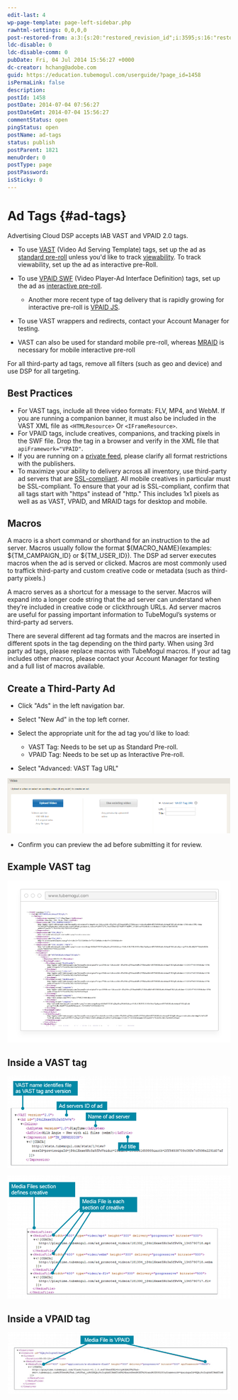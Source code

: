 ```yaml
---
edit-last: 4
wp-page-template: page-left-sidebar.php
rawhtml-settings: 0,0,0,0
post-restored-from: a:3:{s:20:"restored_revision_id";i:3595;s:16:"restored_by_user";i:4;s:13:"restored_time";i:1429839173;}
ldc-disable: 0
ldc-disable-comm: 0
pubDate: Fri, 04 Jul 2014 15:56:27 +0000
dc-creator: hchang@adobe.com
guid: https://education.tubemogul.com/userguide/?page_id=1458
isPermaLink: false
description: 
postId: 1458
postDate: 2014-07-04 07:56:27
postDateGmt: 2014-07-04 15:56:27
commentStatus: open
pingStatus: open
postName: ad-tags
status: publish
postParent: 1821
menuOrder: 0
postType: page
postPassword: 
isSticky: 0
---
```


# Ad Tags {#ad-tags}

Advertising Cloud DSP accepts IAB VAST and VPAID 2.0 tags.

* To use [VAST](https://www.iab.com/news/whats-vast-understanding-iab-digital-video-suite) (Video Ad Serving Template) tags, set up the ad as [standard pre-roll](../../../../dsp/planning/ad-formats/in-stream/standard-pre-roll.md) unless you'd like to track [viewability](../../../../dsp/measurement/viewability.md). To track viewability, set up the ad as interactive pre-Roll.

* To use [VPAID SWF](https://www.iab.com/guidelines/digital-video-player-ad-interface-definition-vpaid-2-0/) (Video Player-Ad Interface Definition) tags, set up the ad as [interactive pre-roll](../../../../dsp/planning/ad-formats/in-stream/interactive-pre-roll.md).

    * Another more recent type of tag delivery that is rapidly growing for interactive pre-roll is [VPAID JS](ad-tags/vpaid-js.md).

* To use VAST wrappers and redirects, contact your Account Manager for testing.
* VAST can also be used for standard mobile pre-roll, whereas [MRAID](https://www.iab.com/guidelines/mobile-rich-media-ad-interface-definitions-mraid/) is necessary for mobile interactive pre-roll

For all third-party ad tags, remove all filters (such as geo and device) and use DSP for all targeting.

## Best Practices

* For VAST tags, include all three video formats:  FLV, MP4, and WebM.  If you are running a companion banner, it must also be included in the VAST XML file as `<HTMLResource>` Or `<IFrameResource>`.
* For VPAID tags, include creatives, companions, and tracking pixels in the SWF file. Drop the tag in a browser and verify in the XML file that `apiFramework="VPAID"`.
* If you are running on a [private feed](../../../../dsp/planning/private-inventory.md), please clarify all format restrictions with the publishers.
* To maximize your ability to delivery across all inventory, use third-party ad servers that are [SSL-compliant](http://support.google.com/adxbuyer/bin/answer.py?hl=en&answer=3016708). All mobile creatives in particular must be SSL-compliant. To ensure that your ad is SSL-compliant, confirm that all tags start with "https" instead of "http." This includes 1x1 pixels as well as as VAST, VPAID, and MRAID tags for desktop and mobile.

## Macros

A macro is a short command or shorthand for an instruction to the ad server. Macros usually follow the format ${MACRO_NAME}(examples: ${TM_CAMPAIGN_ID} or ${TM_USER_ID}). The DSP ad server executes macros when the ad is served or clicked. Macros are most commonly used to traffick third-party and custom creative code or metadata (such as third-party pixels.)

A macro serves as a shortcut for a message to the server. Macros will expand into a longer code string that the ad server can understand when they’re included in creative code or clickthrough URLs. Ad server macros are useful for passing important information to TubeMogul’s systems or third-party ad servers.

There are several different ad tag formats and the macros are inserted in different spots in the tag depending on the third party. When using 3rd party ad tags, please replace macros with TubeMogul macros. If your ad tag includes other macros, please contact your Account Manager  for testing and a full list of macros available.

## Create a Third-Party Ad

* Click "Ads" in the left navigation bar.
* Select "New Ad" in the top left corner.
* Select the appropriate unit for the ad tag you'd like to load:

    * VAST Tag: Needs to be set up as Standard Pre-roll.
    * VPAID Tag: Needs to be set up as Interactive Pre-roll.

* Select "Advanced: VAST Tag URL"

[ ![ad_tag](assets/ad-tag.png)](assets/ad-tag.png)
 
* Confirm you can preview the ad before submitting it for review.

## Example VAST tag

[ ![ad tags1](assets/ad-tags1.png)](assets/ad-tags1.png)

## Inside a VAST tag

[ ![ad_tags2](assets/ad-tags2.png)](assets/ad-tags2.png)

[ ![adtags3](assets/adtags3.png)](assets/adtags3.png)

## Inside a VPAID tag

[ ![adtags4](assets/adtags4.png)](assets/adtags4.png)
